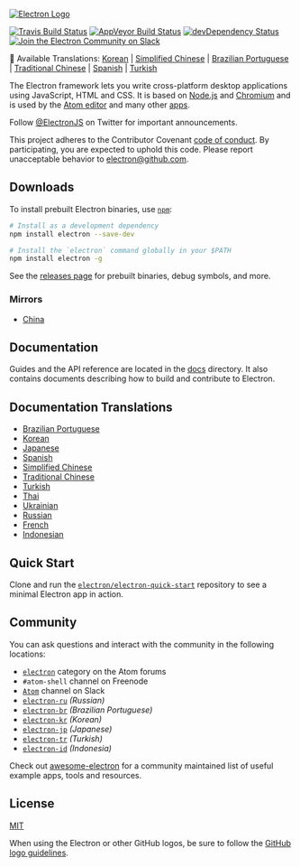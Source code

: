 [![Electron Logo](https://electron.atom.io/images/electron-logo.svg)](https://electron.atom.io/)

[![Travis Build Status](https://travis-ci.org/electron/electron.svg?branch=master)](https://travis-ci.org/electron/electron)
[![AppVeyor Build Status](https://ci.appveyor.com/api/projects/status/bc56v83355fi3369/branch/master?svg=true)](https://ci.appveyor.com/project/electron-bot/electron/branch/master)
[![devDependency Status](https://david-dm.org/electron/electron/dev-status.svg)](https://david-dm.org/electron/electron?type=dev)
[![Join the Electron Community on Slack](http://atom-slack.herokuapp.com/badge.svg)](http://atom-slack.herokuapp.com/)

:memo: Available Translations: [Korean](https://github.com/electron/electron/tree/master/docs-translations/ko-KR/project/README.md) | [Simplified Chinese](https://github.com/electron/electron/tree/master/docs-translations/zh-CN/project/README.md) | [Brazilian Portuguese](https://github.com/electron/electron/tree/master/docs-translations/pt-BR/project/README.md) | [Traditional Chinese](https://github.com/electron/electron/tree/master/docs-translations/zh-TW/project/README.md) | [Spanish](https://github.com/electron/electron/tree/master/docs-translations/es/project/README.md) | [Turkish](https://github.com/electron/electron/tree/master/docs-translations/tr-TR/project/README.md)

The Electron framework lets you write cross-platform desktop applications
using JavaScript, HTML and CSS. It is based on [Node.js](https://nodejs.org/) and
[Chromium](http://www.chromium.org) and is used by the [Atom
editor](https://github.com/atom/atom) and many other [apps](https://electron.atom.io/apps).

Follow [@ElectronJS](https://twitter.com/electronjs) on Twitter for important
announcements.

This project adheres to the Contributor Covenant [code of conduct](CODE_OF_CONDUCT.md).
By participating, you are expected to uphold this code. Please report unacceptable
behavior to electron@github.com.

## Downloads

To install prebuilt Electron binaries, use
[`npm`](https://docs.npmjs.com/):

```sh
# Install as a development dependency
npm install electron --save-dev

# Install the `electron` command globally in your $PATH
npm install electron -g
```

See the [releases page](https://github.com/electron/electron/releases) for
prebuilt binaries, debug symbols, and more.

### Mirrors

- [China](https://npm.taobao.org/mirrors/electron)

## Documentation

Guides and the API reference are located in the
[docs](https://github.com/electron/electron/tree/master/docs) directory. It also
contains documents describing how to build and contribute to Electron.

## Documentation Translations

- [Brazilian Portuguese](https://github.com/electron/electron/tree/master/docs-translations/pt-BR)
- [Korean](https://github.com/electron/electron/tree/master/docs-translations/ko-KR)
- [Japanese](https://github.com/electron/electron/tree/master/docs-translations/jp)
- [Spanish](https://github.com/electron/electron/tree/master/docs-translations/es)
- [Simplified Chinese](https://github.com/electron/electron/tree/master/docs-translations/zh-CN)
- [Traditional Chinese](https://github.com/electron/electron/tree/master/docs-translations/zh-TW)
- [Turkish](https://github.com/electron/electron/tree/master/docs-translations/tr-TR)
- [Thai](https://github.com/electron/electron/tree/master/docs-Translations/th-TH)
- [Ukrainian](https://github.com/electron/electron/tree/master/docs-translations/uk-UA)
- [Russian](https://github.com/electron/electron/tree/master/docs-translations/ru-RU)
- [French](https://github.com/electron/electron/tree/master/docs-translations/fr-FR)
- [Indonesian](https://github.com/electron/electron/tree/master/docs-translations/id)

## Quick Start

Clone and run the [`electron/electron-quick-start`](https://github.com/electron/electron-quick-start)
repository to see a minimal Electron app in action.

## Community

You can ask questions and interact with the community in the following
locations:
- [`electron`](http://discuss.atom.io/c/electron) category on the Atom
forums
- `#atom-shell` channel on Freenode
- [`Atom`](http://atom-slack.herokuapp.com/) channel on Slack
- [`electron-ru`](https://telegram.me/electron_ru) *(Russian)*
- [`electron-br`](https://electron-br.slack.com) *(Brazilian Portuguese)*
- [`electron-kr`](http://www.meetup.com/electron-kr/) *(Korean)*
- [`electron-jp`](https://electron-jp.slack.com) *(Japanese)*
- [`electron-tr`](http://electron-tr.herokuapp.com) *(Turkish)*
- [`electron-id`](https://electron-id.slack.com) *(Indonesia)*

Check out [awesome-electron](https://github.com/sindresorhus/awesome-electron)
for a community maintained list of useful example apps, tools and resources.

## License

[MIT](https://github.com/electron/electron/blob/master/LICENSE)

When using the Electron or other GitHub logos, be sure to follow the [GitHub logo guidelines](https://github.com/logos).
